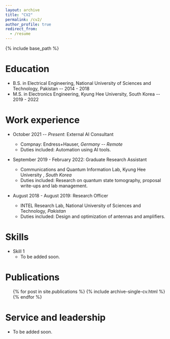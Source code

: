 ```yaml
---
layout: archive
title: "CV2"
permalink: /cv2/
author_profile: true
redirect_from:
  - /resume
---
```

{% include base_path %}

Education
=========

* B.S. in Electrical Engineering, National University of Sciences and Technology, Pakistan -- 2014 - 2018
* M.S. in Electronics Engineering, Kyung Hee University, South Korea -- 2019 - 2022

Work experience
===============

* October 2021 -- *Present*: External AI Consultant

  * Compnay: Endress+Hauser, *Germany* -- *Remote*
  * Duties included: Automation using AI tools.
* September 2019 - February 2022: Graduate Research Assistant

  * Communications and Quantum Information Lab, Kyung Hee University , *South Korea*
  * Duties included: Research on quantum state tomography, proposal write-ups and lab management.
* August 2018 - August 2019: Research Officer

  * INTEL Research Lab, National University of Sciences and Technology, *Pakistan*
  * Duties included: Design and optimization of antennas and amplifiers.

Skills
======

* Skill 1
  * To be added soon.

Publications
============

<ul>{% for post in site.publications %}
    {% include archive-single-cv.html %}
  {% endfor %}</ul>

Service and leadership
======================

* To be added soon.
